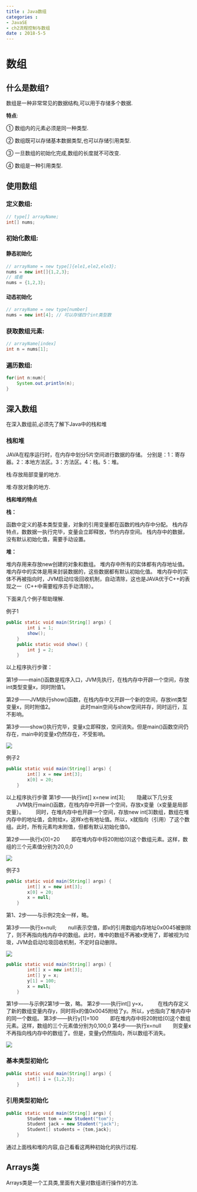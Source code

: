 ```yaml
---
title : Java数组
categories : 
- JavaSE
- ch2流程控制与数组
date : 2018-5-5
---
```


# 数组



## 什么是数组?

数组是一种非常常见的数据结构,可以用于存储多个数据.

**特点**:

① 数组内的元素必须是同一种类型.

② 数组既可以存储基本数据类型,也可以存储引用类型.

③ 一旦数组的初始化完成,数组的长度就不可改变.

④ 数组是一种引用类型.



## 使用数组

### 定义数组:

```java
// type[] arrayName;
int[] nums;
```

### 初始化数组:

#### 静态初始化

```java
// arrayName = new type[]{ele1,ele2,ele3};
nums = new int[]{1,2,3};
// 或者
nums = {1,2,3};
```

#### 动态初始化

```java
// arrayName = new type[number]
nums = new int[4]; // 可以存储四个int类型数
```

### 获取数组元素:

```java
// arrayName[index]
int n = nums[1]; 
```

### 遍历数组:

```java
for(int n:num){
    System.out.println(n);
}
```



## 深入数组

在深入数组前,必须先了解下Java中的栈和堆

### 栈和堆

JAVA在程序运行时，在内存中划分5片空间进行数据的存储。
分别是：1：寄存器。2：本地方法区。3：方法区。4：栈。5：堆。

栈:存放局部变量的地方.

堆:存放对象的地方.

**栈和堆的特点**

**栈：**

函数中定义的基本类型变量，对象的引用变量都在函数的栈内存中分配。
栈内存特点，数数据一执行完毕，变量会立即释放，节约内存空间。
栈内存中的数据，没有默认初始化值，需要手动设置。

**堆：**

堆内存用来存放new创建的对象和数组。
堆内存中所有的实体都有内存地址值。
堆内存中的实体是用来封装数据的，这些数据都有默认初始化值。
堆内存中的实体不再被指向时，JVM启动垃圾回收机制，自动清除，这也是JAVA优于C++的表现之一（C++中需要程序员手动清除）。

下面来几个例子帮助理解.

例子1

```java
public static void main(String[] args) {
        int i = 1;
        show();
    }
    public static void show() {
        int j = 2;
    }
```

以上程序执行步骤：

第1步——main()函数是程序入口，JVM先执行，在栈内存中开辟一个空间，存放int类型变量x，同时附值1。

第2步——JVM执行show()函数，在栈内存中又开辟一个新的空间，存放int类型变量x，同时附值2。
　　　　　此时main空间与show空间并存，同时运行，互不影响。

第3步——show()执行完毕，变量x立即释放，空间消失。但是main()函数空间仍存在，main中的变量x仍然存在，不受影响。

![](https://github.com/HuangYiCheng1997/create-picture-url/blob/master/java/Java%E6%A0%88%E5%92%8C%E5%A0%861.jpg?raw=true)

例子2

```java
public static void main(String[] args) {
        int[] x = new int[3];
        x[0] = 20;
    }
```

以上程序执行步骤
第1步——执行int[] x=new int[3];
　　隐藏以下几分支
　　JVM执行main()函数，在栈内存中开辟一个空间，存放x变量（x变量是局部变量）。
　　同时，在堆内存中也开辟一个空间，存放new int[3]数组，数组在堆内存中的地址值，会附给x，这样x也有地址值。所以，x就指向（引用）了这个数组。此时，所有元素均未附值，但都有默认初始化值0。

第2步——执行x[0]=20
　　即在堆内存中将20附给[0]这个数组元素。这样，数组的三个元素值分别为20,0,0

![](https://github.com/HuangYiCheng1997/create-picture-url/blob/master/java/Java%E6%A0%88%E5%92%8C%E5%A0%862.jpg?raw=true)

例子3

```java
public static void main(String[] args) {
        int[] x = new int[3];
        x[0] = 20;
        x = null;
    }
```

第1、2步——与示例2完全一样，略。

第3步——执行x=null;
　　null表示空值，即x的引用数组内存地址0x0045被删除了，则不再指向栈内存中的数组。此时，堆中的数组不再被x使用了，即被视为垃圾，JVM会启动垃圾回收机制，不定时自动删除。

![](https://github.com/HuangYiCheng1997/create-picture-url/blob/master/java/Java%E6%A0%88%E5%92%8C%E5%A0%863.jpg?raw=true)

```java
public static void main(String[] args) {
        int[] x = new int[3];
        int[] y = x;
        y[1] = 100;
        x = null;
    }
```

第1步——与示例2第1步一致，略。
第2步——执行int[] y=x，
　　在栈内存定义了新的数组变量内存y，同时将x的值0x0045附给了y。所以，y也指向了堆内存中的同一个数组。
第3步——执行y[1]=100
　　即在堆内存中将20附给[0]这个数组元素。这样，数组的三个元素值分别为0,100,0
第4步——执行x=null
　　则变量x不再指向栈内存中的数组了。但是，变量y仍然指向，所以数组不消失。

![](https://github.com/HuangYiCheng1997/create-picture-url/blob/master/java/Java%E6%A0%88%E5%92%8C%E5%A0%864.jpg?raw=true)



### 基本类型初始化

```java
public static void main(String[] args) {
        int[] i = {1,2,3};
    }
```

### 引用类型初始化

```java
public static void main(String[] args) {
        Student tom = new Student("tom");
        Student jack = new Student("jack");
        Student[] students = {tom,jack};
    }
```

通过上面栈和堆的内容,自己看看这两种初始化的执行过程.



## Arrays类

Arrays类是一个工具类,里面有大量对数组进行操作的方法.